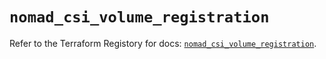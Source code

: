# `nomad_csi_volume_registration`

Refer to the Terraform Registory for docs: [`nomad_csi_volume_registration`](https://registry.terraform.io/providers/hashicorp/nomad/2.1.0/docs/resources/csi_volume_registration).
